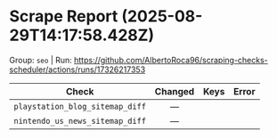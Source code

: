 # Scrape Report (2025-08-29T14:17:58.428Z)

Group: `seo`  |  Run: https://github.com/AlbertoRoca96/scraping-checks-scheduler/actions/runs/17326217353

| Check | Changed | Keys | Error |
|---|:---:|:--|:--|
| `playstation_blog_sitemap_diff` | — |  |  |
| `nintendo_us_news_sitemap_diff` | — |  |  |
